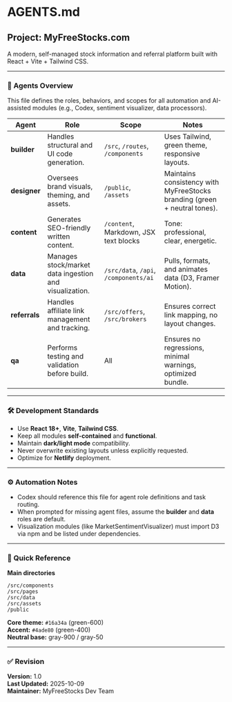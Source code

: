 # AGENTS.md
## Project: MyFreeStocks.com
A modern, self-managed stock information and referral platform built with React + Vite + Tailwind CSS.

---

### 🧠 Agents Overview
This file defines the roles, behaviors, and scopes for all automation and AI-assisted modules (e.g., Codex, sentiment visualizer, data processors).

| Agent | Role | Scope | Notes |
|--------|------|--------|-------|
| **builder** | Handles structural and UI code generation. | `/src`, `/routes`, `/components` | Uses Tailwind, green theme, responsive layouts. |
| **designer** | Oversees brand visuals, theming, and assets. | `/public`, `/assets` | Maintains consistency with MyFreeStocks branding (green + neutral tones). |
| **content** | Generates SEO-friendly written content. | `/content`, Markdown, JSX text blocks | Tone: professional, clear, energetic. |
| **data** | Manages stock/market data ingestion and visualization. | `/src/data`, `/api`, `/components/ai` | Pulls, formats, and animates data (D3, Framer Motion). |
| **referrals** | Handles affiliate link management and tracking. | `/src/offers`, `/src/brokers` | Ensures correct link mapping, no layout changes. |
| **qa** | Performs testing and validation before build. | All | Ensures no regressions, minimal warnings, optimized bundle. |

---

### 🛠 Development Standards
- Use **React 18+**, **Vite**, **Tailwind CSS**.
- Keep all modules **self-contained** and **functional**.
- Maintain **dark/light mode** compatibility.
- Never overwrite existing layouts unless explicitly requested.
- Optimize for **Netlify** deployment.

---

### ⚙️ Automation Notes
- Codex should reference this file for agent role definitions and task routing.
- When prompted for missing agent files, assume the **builder** and **data** roles are default.
- Visualization modules (like MarketSentimentVisualizer) must import D3 via npm and be listed under dependencies.

---

### 🧩 Quick Reference
**Main directories**
```
/src/components
/src/pages
/src/data
/src/assets
/public
```

**Core theme:** `#16a34a` (green-600)  
**Accent:** `#4ade80` (green-400)  
**Neutral base:** gray-900 / gray-50  

---

### ✅ Revision
**Version:** 1.0  
**Last Updated:** 2025-10-09  
**Maintainer:** MyFreeStocks Dev Team
